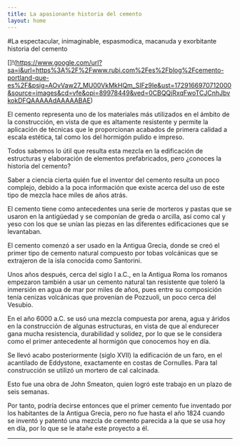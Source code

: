 ```yaml
---
title: La apasionante historia del cemento
layout: home
---
```

#La espectacular, inimaginable, espasmodica, macanuda y exorbitante historia del cemento

[]!(https://www.google.com/url?sa=i&url=https%3A%2F%2Fwww.rubi.com%2Fes%2Fblog%2Fcemento-portland-que-es%2F&psig=AOvVaw27_MU00VkMkHQm_SIFz9Ie&ust=1729166970712000&source=images&cd=vfe&opi=89978449&ved=0CBQQjRxqFwoTCJCnhJbvkokDFQAAAAAdAAAAABAE)

El cemento representa uno de los materiales más utilizados en el ámbito de la construcción, en vista de que es altamente resistente y permite la aplicación de técnicas que le proporcionan acabados de primera calidad a escala estética, tal como los del hormigón pulido e impreso.

Todos sabemos lo útil que resulta esta mezcla en la edificación de estructuras y elaboración de elementos prefabricados, pero ¿conoces la historia del cemento?

Saber a ciencia cierta quién fue el inventor del cemento resulta un poco complejo, debido a la poca información que existe acerca del uso de este tipo de mezcla hace miles de años atrás.

El cemento tiene como antecedentes una serie de morteros y pastas que se usaron en la antigüedad y se componían de greda o arcilla, así como cal y yeso con los que se unían las piezas en las diferentes edificaciones que se levantaban.

El cemento comenzó a ser usado en la Antigua Grecia, donde se creó el primer tipo de cemento natural compuesto por tobas volcánicas que se extrajeron de la isla conocida como Santorini. 

Unos años después, cerca del siglo I a.C., en la Antigua Roma los romanos empezaron también a usar un cemento natural tan resistente que toleró la inmersión en agua de mar por miles de años, pues entre su composición tenía cenizas volcánicas que provenían de Pozzuoli, un poco cerca del Vesubio.

En el año 6000 a.C. se usó una mezcla compuesta por arena, agua y áridos en la construcción de algunas estructuras, en vista de que al endurecer gana mucha resistencia, durabilidad y solidez, por lo que se le considera como el primer antecedente al hormigón que conocemos hoy en día.

Se llevó acabo posteriormente (siglo XVII) la edificación de un faro, en el acantilado de Eddystone, exactamente en costas de Cornulles. Para tal construcción se utilizó un mortero de cal calcinada.

Esto fue una obra de John Smeaton, quien logró este trabajo en un plazo de seis semanas.

Por tanto, podría decirse entonces que el primer cemento fue inventado por los habitantes de la Antigua Grecia, pero no fue hasta el año 1824 cuando se inventó y patentó una mezcla de cemento parecida a la que se usa hoy en día, por lo que se le atañe este proyecto a él.

----

[^1]: [It can take up to 10 minutes for changes to your site to publish after you push the changes to GitHub](https://docs.github.com/en/pages/setting-up-a-github-pages-site-with-jekyll/creating-a-github-pages-site-with-jekyll#creating-your-site).

[Just the Docs]: https://just-the-docs.github.io/just-the-docs/
[GitHub Pages]: https://docs.github.com/en/pages
[README]: https://github.com/just-the-docs/just-the-docs-template/blob/main/README.md
[Jekyll]: https://jekyllrb.com
[GitHub Pages / Actions workflow]: https://github.blog/changelog/2022-07-27-github-pages-custom-github-actions-workflows-beta/
[use this template]: https://github.com/just-the-docs/just-the-docs-template/generate
